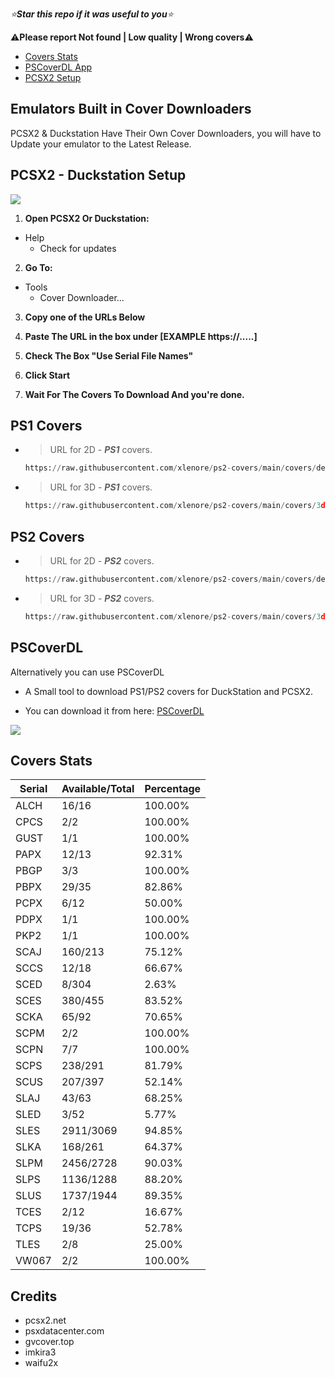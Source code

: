 *⭐**Star this repo if it was useful to you**⭐*

⚠️**Please report Not found | Low quality | Wrong covers**⚠️

- [Covers Stats](https://github.com/xlenore/ps2-covers#Covers_Stats  "Covers Stats")
- [PSCoverDL App](https://github.com/xlenore/ps2-covers#PSCoverDL)
- [PCSX2 Setup](https://github.com/xlenore/ps2-covers#pcsx2-setup  "PCSX2 Setup")


## Emulators Built in Cover Downloaders
PCSX2 & Duckstation Have Their Own Cover Downloaders, you will have to Update your emulator to the Latest Release.


## PCSX2 - Duckstation Setup

[![](https://i.imgur.com/frOjqhc.gif)](https://i.imgur.com/jTGL0HH.gif)

1. **Open PCSX2 Or Duckstation:**
- Help
  - Check for updates
 
2. **Go To:**
- Tools
  - Cover Downloader...

3. **Copy one of the URLs Below**

4. **Paste The URL in the box under [EXAMPLE https://.....]**

5. **Check The Box "Use Serial File Names"**

6. **Click Start**

7. **Wait For The Covers To Download And you're done.**

## PS1 Covers
- >URL for 2D -  ___PS1___ covers.
  ```python
  https://raw.githubusercontent.com/xlenore/ps2-covers/main/covers/default/${serial}.jpg
- >URL for 3D -  ___PS1___ covers.
  ```python
  https://raw.githubusercontent.com/xlenore/ps2-covers/main/covers/3d/${serial}.png
## PS2 Covers
- >URL for 2D -  ___PS2___ covers.
  ```python
  https://raw.githubusercontent.com/xlenore/ps2-covers/main/covers/default/${serial}.jpg
- >URL for 3D -  ___PS2___ covers.
  ```python
  https://raw.githubusercontent.com/xlenore/ps2-covers/main/covers/3d/${serial}.png

## PSCoverDL
Alternatively you can use PSCoverDL

- A Small tool to download PS1/PS2 covers for DuckStation and PCSX2.

- You can download it from here: [PSCoverDL](https://github.com/xlenore/pscoverdl "PSCoverDL")

[![](https://user-images.githubusercontent.com/57191159/275665605-4c4b3042-85e4-45b5-8f1b-48a6f00a93ea.png)](https://user-images.githubusercontent.com/57191159/275665605-4c4b3042-85e4-45b5-8f1b-48a6f00a93ea.png)


## Covers Stats

| Serial | Available/Total | Percentage |
| ------ | --------------- | ---------- |
| ALCH | 16/16 | 100.00% |
| CPCS | 2/2 | 100.00% |
| GUST | 1/1 | 100.00% |
| PAPX | 12/13 | 92.31% |
| PBGP | 3/3 | 100.00% |
| PBPX | 29/35 | 82.86% |
| PCPX | 6/12 | 50.00% |
| PDPX | 1/1 | 100.00% |
| PKP2 | 1/1 | 100.00% |
| SCAJ | 160/213 | 75.12% |
| SCCS | 12/18 | 66.67% |
| SCED | 8/304 | 2.63% |
| SCES | 380/455 | 83.52% |
| SCKA | 65/92 | 70.65% |
| SCPM | 2/2 | 100.00% |
| SCPN | 7/7 | 100.00% |
| SCPS | 238/291 | 81.79% |
| SCUS | 207/397 | 52.14% |
| SLAJ | 43/63 | 68.25% |
| SLED | 3/52 | 5.77% |
| SLES | 2911/3069 | 94.85% |
| SLKA | 168/261 | 64.37% |
| SLPM | 2456/2728 | 90.03% |
| SLPS | 1136/1288 | 88.20% |
| SLUS | 1737/1944 | 89.35% |
| TCES | 2/12 | 16.67% |
| TCPS | 19/36 | 52.78% |
| TLES | 2/8 | 25.00% |
| VW067 | 2/2 | 100.00% |

## Credits
* pcsx2.net
* psxdatacenter.com
* gvcover.top
* imkira3
* waifu2x
